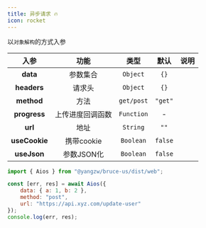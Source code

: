 ```yaml
---
title: 异步请求 🔥
icon: rocket
---
```


以`对象解构`的方式入参

入参|功能|类型|默认|说明
:-:|:-:|:-:|:-:|-
**data**|参数集合|`Object`|`{}`
**headers**|请求头|`Object`|`{}`
**method**|方法|`get/post`|`"get"`
**progress**|上传进度回调函数|`Function`|-
**url**|地址|`String`|`""`
**useCookie**|携带cookie|`Boolean`|`false`
**useJson**|参数JSON化|`Boolean`|`false`

```js
import { Aios } from "@yangzw/bruce-us/dist/web";

const [err, res] = await Aios({
	data: { a: 1, b: 2 },
	method: "post",
	url: "https://api.xyz.com/update-user"
});
console.log(err, res);
```